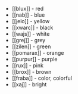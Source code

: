 - [[blux]] - red
- [[nab]] - blue
- [[jelo]] - yellow 
- [[xwarc]] - black
- [[wajs]] - white
- [[grej]] - grey
- [[zilen]] - green
- [[pomarax]] - orange
- [[purpur]] - purple
- [[rux]] - pink
- [[brox]] - brown
- [[fraba]] - color, colorful
- [[xaj]] - bright